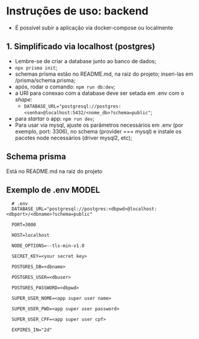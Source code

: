 # Instruções de uso: backend

- É possível subir a aplicação via docker-compose ou localmente

## 1. Simplificado via localhost (postgres)

- Lembre-se de criar a database junto ao banco de dados;
- `npx prisma init`;
- schemas prisma estão no README.md, na raiz do projeto; inseri-las em /prisma/schema.prisma;
- após, rodar o comando: `npm run db:dev`;
- a URI para conexao com a database deve ser setada em .env com o *shape*:
  - `DATABASE_URL="postgresql://postgres:<senha>@localhost:5432/<nome_db>?schema=public"`;
- para *startar* o app: `npm run dev`;
- Para usar via mysql, ajuste os parâmetros necessários em .env (por exemplo, port: 3306), no schema (provider === mysql) e instale os pacotes node necessários (driver mysql2, etc);

## Schema prisma

Está no README.md na raiz do projeto

## Exemplo de .env MODEL

``` plaintext
  # .env
  DATABASE_URL="postgresql://postgres:<dbpwd>@localhost:<dbport>/<dbname>?schema=public"

  PORT=3000

  HOST=localhost

  NODE_OPTIONS=--tls-min-v1.0

  SECRET_KEY=<your secret key>

  POSTGRES_DB=<dbname>

  POSTGRES_USER=<dbuser>

  POSTGRES_PASSWORD=<dbpwd>

  SUPER_USER_NOME=<app super user name>

  SUPER_USER_PWD=<app super user password>

  SUPER_USER_CPF=<app super user cpf>

  EXPIRES_IN="2d"

```
